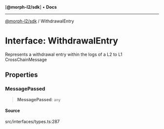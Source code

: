 [**@morph-l2/sdk**] • **Docs**

***

[@morph-l2/sdk](../1-globals.md) / WithdrawalEntry

# Interface: WithdrawalEntry

Represents a withdrawal entry within the logs of a L2 to L1
CrossChainMessage

## Properties

### MessagePassed

> **MessagePassed**: `any`

#### Source

src/interfaces/types.ts:287
